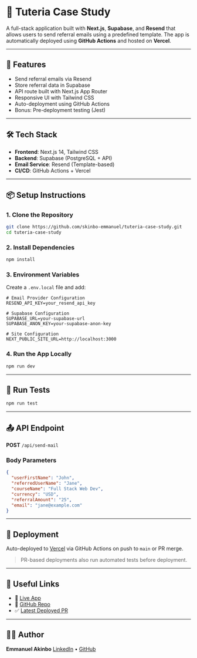 # 📩 Tuteria Case Study

A full-stack application built with **Next.js**, **Supabase**, and **Resend** that allows users to send referral emails using a predefined template. The app is automatically deployed using **GitHub Actions** and hosted on **Vercel**.

---

## 🚀 Features

- Send referral emails via Resend
- Store referral data in Supabase
- API route built with Next.js App Router
- Responsive UI with Tailwind CSS
- Auto-deployment using GitHub Actions
- Bonus: Pre-deployment testing (Jest)

---

## 🛠 Tech Stack

- **Frontend**: Next.js 14, Tailwind CSS
- **Backend**: Supabase (PostgreSQL + API)
- **Email Service**: Resend (Template-based)
- **CI/CD**: GitHub Actions + Vercel

---

## 📦 Setup Instructions

### 1. Clone the Repository

```bash
git clone https://github.com/skinbo-emmanuel/tuteria-case-study.git
cd tuteria-case-study
````

### 2. Install Dependencies

```bash
npm install
```

### 3. Environment Variables

Create a `.env.local` file and add:

```env
# Email Provider Configuration
RESEND_API_KEY=your_resend_api_key

# Supabase Configuration
SUPABASE_URL=your-supabase-url
SUPABASE_ANON_KEY=your-supabase-anon-key

# Site Configuration
NEXT_PUBLIC_SITE_URL=http://localhost:3000
```

### 4. Run the App Locally

```bash
npm run dev
```

---

## 🧪 Run Tests

```bash
npm run test
```

---

## 📤 API Endpoint

**POST** `/api/send-mail`

### Body Parameters

```json
{
  "userFirstName": "John",
  "referredUserName": "Jane",
  "courseName": "Full Stack Web Dev",
  "currency": "USD",
  "referralAmount": "25",
  "email": "jane@example.com"
}
```

---

## 🚀 Deployment

Auto-deployed to [Vercel](https://vercel.com/) via GitHub Actions on push to `main` or PR merge.

> PR-based deployments also run automated tests before deployment.

---

## 📎 Useful Links

* 🔗 [Live App](https://tuteria-case-study.vercel.app)
* 📁 [GitHub Repo](https://github.com/skinbo-emmanuel/tuteria-case-study)
* ✅ [Latest Deployed PR](https://github.com/skinbo-emmanuel/tuteria-case-study/pull/10)

---

## 👨‍💻 Author

**Emmanuel Akinbo**
[LinkedIn](https://linkedin.com/in/emmanuel-akinbo) • [GitHub](https://github.com/akinbo-emmanuel)
